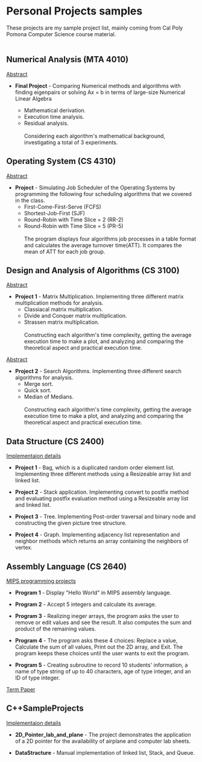# Personal Projects samples
These projects are my sample project list, mainly coming from Cal Poly Pomona Computer Science course material.
<br><br>
## Numerical Analysis (MTA 4010)
[Abstract](https://github.com/keiakihito/PersonalProjects/tree/main/NumericalAnalysis)
 - **Final Project** - Comparing Numerical methods and algorithms with finding eigenpairs or solving Ax = b in terms of large-size Numerical Linear Algebra<br>
   
   - Mathematical derivation.
   - Execution time analysis.
   - Residual analysis.
 <br><br>Considering each algorithm's mathematical background, investigating a total of 3 experiments.

## Operating System (CS 4310)
[Abstract](https://github.com/keiakihito/PersonalProjects/tree/main/OperatingSystem)
 - **Project** - Simulating Job Scheduler of the Operating Systems by programming the following four scheduling algorithms that we covered in the class.<br> 
   - First-Come-First-Serve (FCFS)
   - Shortest-Job-First (SJF)
   - Round-Robin with Time Slice = 2 (RR-2)
   - Round-Robin with Time Slice = 5 (PR-5)
 <br><br>The program displays four algorithms job processes in a table format and calculates the average turnover time(ATT). It compares the mean of ATT for each job group.

## Design and Analysis of Algorithms (CS 3100)
[Abstract](https://github.com/keiakihito/PersonalProjects/tree/main/Algorighm)
 - **Project 1** - Matrix Multiplication. Implementing three different matrix multiplication methods for analysis.<br> 
   - Classiacal matrix multiplication.
   - Divide and Conquer matrix multiplication.
   - Strassen matrix multiplication.
 <br><br>Constructing each algorithm's time complexity, getting the average execution time to make a plot, and analyzing and comparing the theoretical aspect and practical execution time. 

[Abstract](https://github.com/keiakihito/PersonalProjects/tree/main/Algorighm)
 - **Project 2** - Search Algorithms. Implementing three different search algorithms for analysis.<br> 
   - Merge sort.
   - Quick sort.
   - Median of Medians.
 <br><br>Constructing each algorithm's time complexity, getting the average execution time to make a plot, and analyzing and comparing the theoretical aspect and practical execution time. 

## Data Structure (CS 2400)
[Implementaion details](https://github.com/keiakihito/PersonalProjects/tree/main/DataStructure)
 - **Project 1** - Bag, which is a duplicated random order element list. Implementing three different methods using a Resizeable array list and linked list.

 - **Project 2** - Stack application. Implementing convert to postfix method and evaluating postfix evaluation method using a Resizeable array list and linked list.

 - **Project 3** - Tree. Implementing Post-order traversal and binary node and constructing the given picture tree structure. 

 - **Project 4** - Graph. Implementing adjacency list representation and neighbor methods which returns an array containing the neighbors of vertex. 

## Assembly Language (CS 2640)
[MIPS programming projects](https://github.com/keiakihito/PersonalProjects/tree/main/AssembleLanguage)
 - **Program 1** - Display "Hello World" in MIPS assembly language.

 - **Program 2** - Accept 5 integers and calculate its average.

 - **Program 3** - Realizing ineger arrays, the program asks the user to remove or edit values and see the result. It also computes the sum and product of the remaining values.
   
 - **Program 4** - The program asks these 4 choices: Replace a value, Calculate the sum of all values, Print out the 2D array, and Exit. The program keeps these choices until the user wants to exit the program. 

 - **Program 5** - Creating subroutine to record 10 students' information, a name of type string of up to 40 characters, age of type integer, and an ID of type integer.
 
 [Term Paper](https://github.com/keiakihito/PersonalProjects/blob/main/AssembleLanguage/Termpaper/Katsumi_TermPaper.pdf) 


## C++SampleProjects
[Implementaion details](https://github.com/keiakihito/PersonalProjects/tree/main/C%2B%2BSampleProjects)
- **2D_Pointer_lab_and_plane** - The project demonstrates the application of a 2D pointer for the availability of airplane and computer lab sheets.

- **DataStracture** - Manual implementation of linked list, Stack, and Queue.

